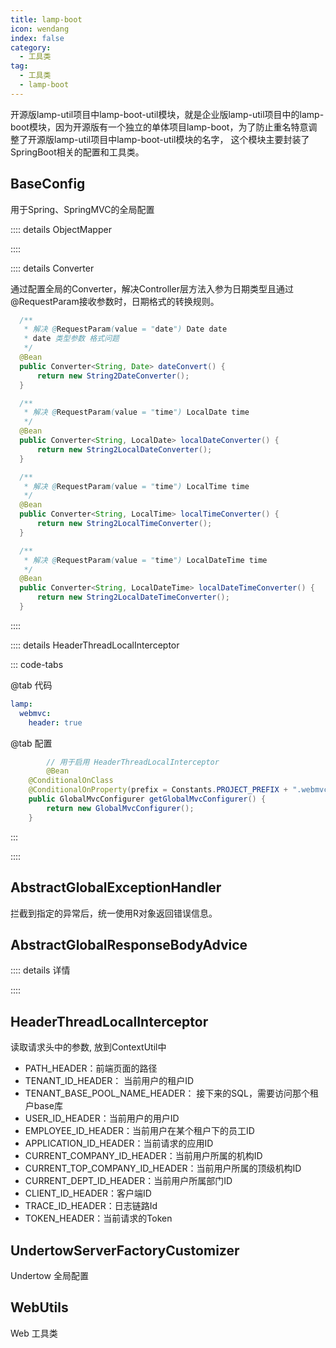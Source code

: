 ```yaml
---
title: lamp-boot
icon: wendang
index: false
category:
  - 工具类
tag:
  - 工具类
  - lamp-boot
---
```


开源版lamp-util项目中lamp-boot-util模块，就是企业版lamp-util项目中的lamp-boot模块，因为开源版有一个独立的单体项目lamp-boot，为了防止重名特意调整了开源版lamp-util项目中lamp-boot-util模块的名字， 这个模块主要封装了SpringBoot相关的配置和工具类。



## BaseConfig

用于Spring、SpringMVC的全局配置

:::: details ObjectMapper

<!-- @include: ../config/ObjectMapper.snippet.md -->

::::

:::: details Converter

通过配置全局的Converter，解决Controller层方法入参为日期类型且通过@RequestParam接收参数时，日期格式的转换规则。

```java
  /**
   * 解决 @RequestParam(value = "date") Date date
   * date 类型参数 格式问题
   */
  @Bean
  public Converter<String, Date> dateConvert() {
      return new String2DateConverter();
  }

  /**
   * 解决 @RequestParam(value = "time") LocalDate time
   */
  @Bean
  public Converter<String, LocalDate> localDateConverter() {
      return new String2LocalDateConverter();
  }

  /**
   * 解决 @RequestParam(value = "time") LocalTime time
   */
  @Bean
  public Converter<String, LocalTime> localTimeConverter() {
      return new String2LocalTimeConverter();
  }

  /**
   * 解决 @RequestParam(value = "time") LocalDateTime time
   */
  @Bean
  public Converter<String, LocalDateTime> localDateTimeConverter() {
      return new String2LocalDateTimeConverter();
  }
```

::::

:::: details HeaderThreadLocalInterceptor

::: code-tabs

@tab 代码 

```yml
lamp:
  webmvc:
    header: true
```

@tab 配置

```java
		// 用于启用 HeaderThreadLocalInterceptor
		@Bean
    @ConditionalOnClass
    @ConditionalOnProperty(prefix = Constants.PROJECT_PREFIX + ".webmvc", name = "header", havingValue = "true", matchIfMissing = true)
    public GlobalMvcConfigurer getGlobalMvcConfigurer() {
        return new GlobalMvcConfigurer();
    }
```

:::

::::

## AbstractGlobalExceptionHandler 

拦截到指定的异常后，统一使用R对象返回错误信息。



## AbstractGlobalResponseBodyAdvice


:::: details 详情

<!-- @include: ./AbstractGlobalResponseBodyAdvice.snippet.md -->

::::



## HeaderThreadLocalInterceptor

读取请求头中的参数, 放到ContextUtil中

- PATH_HEADER：前端页面的路径
- TENANT_ID_HEADER： 当前用户的租户ID
- TENANT_BASE_POOL_NAME_HEADER： 接下来的SQL，需要访问那个租户base库
- USER_ID_HEADER：当前用户的用户ID
- EMPLOYEE_ID_HEADER：当前用户在某个租户下的员工ID
- APPLICATION_ID_HEADER：当前请求的应用ID
- CURRENT_COMPANY_ID_HEADER：当前用户所属的机构ID
- CURRENT_TOP_COMPANY_ID_HEADER：当前用户所属的顶级机构ID
- CURRENT_DEPT_ID_HEADER：当前用户所属部门ID
- CLIENT_ID_HEADER：客户端ID
- TRACE_ID_HEADER：日志链路Id
- TOKEN_HEADER：当前请求的Token



## UndertowServerFactoryCustomizer 

Undertow 全局配置



## WebUtils

Web 工具类


